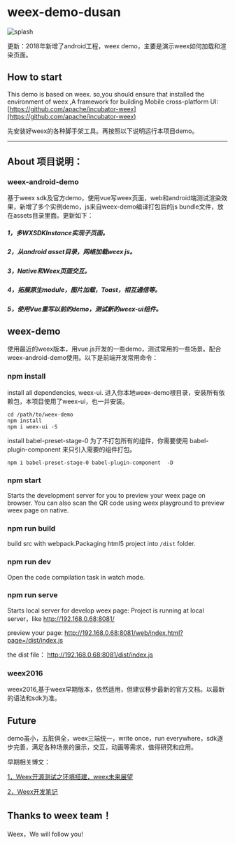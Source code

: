 # weex-demo-dusan
![splash](https://github.com/duqian291902259/weex-demo-dusan/blob/master/screenshot/weex-demo-dusan.gif)

更新：2018年新增了android工程，weex demo，主要是演示weex如何加载和渲染页面。

## How to start
This demo is based on weex.
so,you should ensure that installed the environment of weex ,A framework for building Mobile cross-platform UI: [https://github.com/apache/incubator-weex](https://github.com/apache/incubator-weex)

先安装好weex的各种脚手架工具。再按照以下说明运行本项目demo。

---

## About 项目说明：
### weex-android-demo

基于weex sdk及官方demo，使用vue写weex页面，web和android端测试渲染效果，新增了多个实例demo，js来自weex-demo编译打包后的js bundle文件，放在assets目录里面。更新如下：

##### 1，多WXSDKInstance实现子页面。

##### 2，从android asset目录，网络加载weex js。

##### 3，Native和Weex页面交互。

##### 4，拓展原生module，图片加载，Toast，相互通信等。

##### 5，使用Vue重写以前的demo，测试新的weex-ui组件。

## weex-demo
使用最近的weex版本，用vue.js开发的一些demo，测试常用的一些场景。配合weex-android-demo使用。以下是前端开发常用命令：

### npm install

install all dependencies, weex-ui.
进入你本地weex-demo根目录，安装所有依赖包，本项目使用了weex-ui，也一并安装。

```
cd /path/to/weex-demo 
npm install
npm i weex-ui -S

```
install babel-preset-stage-0
为了不打包所有的组件，你需要使用 babel-plugin-component 来只引入需要的组件打包。

``` 
npm i babel-preset-stage-0 babel-plugin-component  -D

```

### npm start

Starts the development server for you to preview your weex page on browser.
You can also scan the QR code using weex playground to preview weex page on native.

### npm run build

build src with webpack.Packaging html5 project into `/dist` folder.

### npm run dev

Open the code compilation task in watch mode.

### npm run serve

Starts local server for develop weex page:
Project is running at local server，like http://192.168.0.68:8081/

preview your page:
http://192.168.0.68:8081/web/index.html?page=/dist/index.js

the dist file：
http://192.168.0.68:8081/dist/index.js

### weex2016
weex2016,基于weex早期版本，依然适用，但建议移步最新的官方文档。以最新的语法和sdk为准。


## Future 
demo虽小，五脏俱全，weex三端统一，write once，run everywhere，sdk逐步完善，满足各种场景的展示，交互，动画等需求，值得研究和应用。

早期相关博文：

[1，Weex开源测试之环境搭建，weex未来展望](http://blog.csdn.net/dzsw0117/article/details/51702319)

[2，Weex开发笔记](http://blog.csdn.net/dzsw0117/article/details/51773175)


## Thanks to weex team！
Weex，We will follow you!